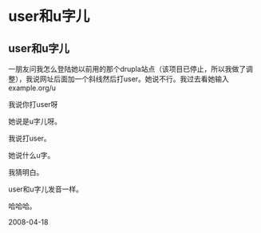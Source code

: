 # user和u字儿

## user和u字儿

一朋友问我怎么登陆她以前用的那个drupla站点（该项目已停止，所以我做了调整），我说网址后面加一个斜线然后打user。她说不行。我过去看她输入 example.org/u

我说你打user呀

她说是u字儿呀。

我说打user。

她说什么u字。

我猜明白。

user和u字儿发音一样。

哈哈哈。



2008-04-18